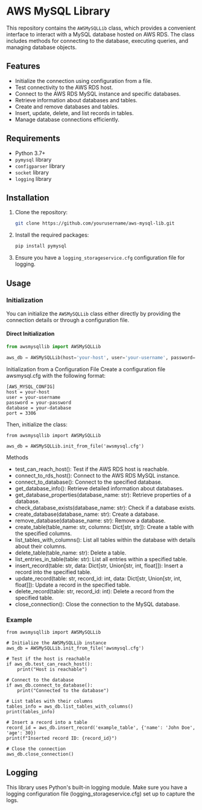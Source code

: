 # AWS MySQL Library

This repository contains the `AWSMySQLLib` class, which provides a convenient interface to interact with a MySQL database hosted on AWS RDS. The class includes methods for connecting to the database, executing queries, and managing database objects.

## Features

- Initialize the connection using configuration from a file.
- Test connectivity to the AWS RDS host.
- Connect to the AWS RDS MySQL instance and specific databases.
- Retrieve information about databases and tables.
- Create and remove databases and tables.
- Insert, update, delete, and list records in tables.
- Manage database connections efficiently.

## Requirements

- Python 3.7+
- `pymysql` library
- `configparser` library
- `socket` library
- `logging` library

## Installation

1. Clone the repository:

   ```sh
   git clone https://github.com/yourusername/aws-mysql-lib.git
   ```

2. Install the required packages:

   ```sh
   pip install pymysql
   ```

3. Ensure you have a `logging_storageservice.cfg` configuration file for logging.

## Usage

### Initialization

You can initialize the `AWSMySQLLib` class either directly by providing the connection details or through a configuration file.

#### Direct Initialization

```python
from awsmysqllib import AWSMySQLLib

aws_db = AWSMySQLLib(host='your-host', user='your-username', password='your-password', database='your-database', port=3306)
```

Initialization from a Configuration File
Create a configuration file awsmysql.cfg with the following format:

```
[AWS_MYSQL_CONFIG]
host = your-host
user = your-username
password = your-password
database = your-database
port = 3306
```

Then, initialize the class:

```
from awsmysqllib import AWSMySQLLib

aws_db = AWSMySQLLib.init_from_file('awsmysql.cfg')
```

Methods

- test_can_reach_host(): Test if the AWS RDS host is reachable.
- connect_to_rds_host(): Connect to the AWS RDS MySQL instance.
- connect_to_database(): Connect to the specified database.
- get_database_info(): Retrieve detailed information about databases.
- get_database_properties(database_name: str): Retrieve properties of a database.
- check_database_exists(database_name: str): Check if a database exists.
- create_database(database_name: str): Create a database.
- remove_database(database_name: str): Remove a database.
- create_table(table_name: str, columns: Dict[str, str]): Create a table with the specified columns.
- list_tables_with_columns(): List all tables within the database with details about their columns.
- delete_table(table_name: str): Delete a table.
- list_entries_in_table(table: str): List all entries within a specified table.
- insert_record(table: str, data: Dict[str, Union[str, int, float]]): Insert a record into the specified table.
- update_record(table: str, record_id: int, data: Dict[str, Union[str, int, float]]): Update a record in the specified table.
- delete_record(table: str, record_id: int): Delete a record from the specified table.
- close_connection(): Close the connection to the MySQL database.

### Example

```
from awsmysqllib import AWSMySQLLib

# Initialize the AWSMySQLLib instance
aws_db = AWSMySQLLib.init_from_file('awsmysql.cfg')

# Test if the host is reachable
if aws_db.test_can_reach_host():
    print("Host is reachable")

# Connect to the database
if aws_db.connect_to_database():
    print("Connected to the database")

# List tables with their columns
tables_info = aws_db.list_tables_with_columns()
print(tables_info)

# Insert a record into a table
record_id = aws_db.insert_record('example_table', {'name': 'John Doe', 'age': 30})
print(f"Inserted record ID: {record_id}")

# Close the connection
aws_db.close_connection()
```

## Logging

This library uses Python's built-in logging module. Make sure you have a logging configuration file (logging_storageservice.cfg) set up to capture the logs.
